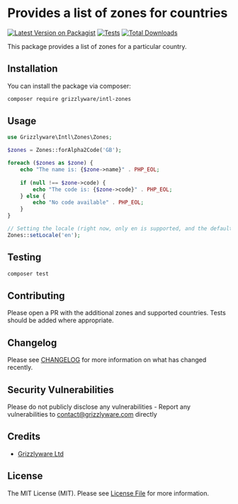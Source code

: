 # Provides a list of zones for countries

[![Latest Version on Packagist](https://img.shields.io/packagist/v/grizzlyware/intl-zones.svg?style=flat-square)](https://packagist.org/packages/grizzlyware/intl-zones)
[![Tests](https://img.shields.io/github/actions/workflow/status/grizzlyware/intl-zones/run-tests.yml?branch=main&label=tests&style=flat-square)](https://github.com/grizzlyware/intl-zones/actions/workflows/run-tests.yml)
[![Total Downloads](https://img.shields.io/packagist/dt/grizzlyware/intl-zones.svg?style=flat-square)](https://packagist.org/packages/grizzlyware/intl-zones)

This package provides a list of zones for a particular country.

## Installation

You can install the package via composer:

```bash
composer require grizzlyware/intl-zones
```

## Usage

```php
use Grizzlyware\Intl\Zones\Zones;

$zones = Zones::forAlpha2Code('GB');

foreach ($zones as $zone) {
    echo "The name is: {$zone->name}" . PHP_EOL;
    
    if (null !== $zone->code) {
        echo "The code is: {$zone->code}" . PHP_EOL;
    } else {
        echo "No code available" . PHP_EOL;
    }
}

// Setting the locale (right now, only en is supported, and the default).
Zones::setLocale('en');
```

## Testing

```bash
composer test
```

## Contributing

Please open a PR with the additional zones and supported countries. Tests should be added where appropriate.

## Changelog

Please see [CHANGELOG](CHANGELOG.md) for more information on what has changed recently.

## Security Vulnerabilities

Please do not publicly disclose any vulnerabilities - Report any vulnerabilities to contact@grizzlyware.com directly

## Credits

- [Grizzlyware Ltd](https://github.com/grizzlyware)

## License

The MIT License (MIT). Please see [License File](LICENSE.md) for more information.

